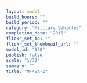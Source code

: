 ```yaml
---
layout: model
build_hours: ""
build_period: ""
category: "Military Vehicles"
completion_date: "2015"
flickr_set_id: ""
flickr_set_thumbnail_url: ""
model_id: "178"
publish: false
scale: "1/72"
summary: ""
title: "M-48A-2"
---
```



